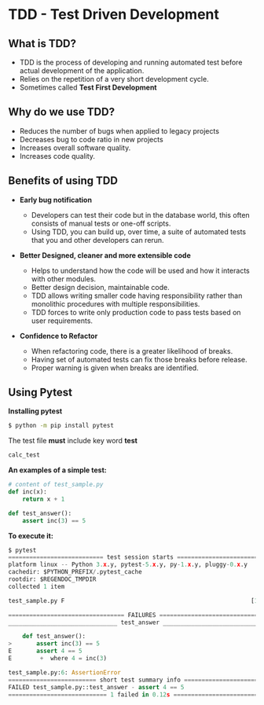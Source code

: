 # TDD - Test Driven Development 

## What is TDD?
- TDD is the process of developing and running automated test before actual development of the application.
- Relies on the repetition of a very short development cycle.
- Sometimes called **Test First Development**


## Why do we use TDD?
- Reduces the number of bugs when applied to legacy projects 
- Decreases bug to code ratio in new projects 
- Increases overall software quality.
- Increases code quality.

## Benefits of using TDD
* **Early bug notification**
    - Developers can test their code but in the database world, this often consists of manual tests or one-off scripts.
    - Using TDD, you can build up, over time, a suite of automated tests that you and other developers can rerun.

* **Better Designed, cleaner and more extensible code**
    - Helps to understand how the code will be used and how it interacts with other modules.
    - Better design decision, maintainable code.
    - TDD allows writing smaller code having responsibility rather than monolithic procedures with multiple responsibilities.
    - TDD forces to write only production code to pass tests based on user requirements.
    
* **Confidence to Refactor**
    - When refactoring code, there is a greater likelihood of breaks.
    - Having set of automated tests can fix those breaks before release.
    - Proper warning is given when breaks are identified.


## Using Pytest 

**Installing pytest**

```bash
$ python -m pip install pytest
```

The test file **must** include key word **test**
```bash
calc_test
```

**An examples of a simple test:**

```python
# content of test_sample.py
def inc(x):
    return x + 1

def test_answer():
    assert inc(3) == 5
```

**To execute it:**

```python
$ pytest
=========================== test session starts ============================
platform linux -- Python 3.x.y, pytest-5.x.y, py-1.x.y, pluggy-0.x.y
cachedir: $PYTHON_PREFIX/.pytest_cache
rootdir: $REGENDOC_TMPDIR
collected 1 item

test_sample.py F                                                     [100%]

================================= FAILURES =================================
_______________________________ test_answer ________________________________

    def test_answer():
>       assert inc(3) == 5
E       assert 4 == 5
E        +  where 4 = inc(3)

test_sample.py:6: AssertionError
========================= short test summary info ==========================
FAILED test_sample.py::test_answer - assert 4 == 5
============================ 1 failed in 0.12s =============================
```